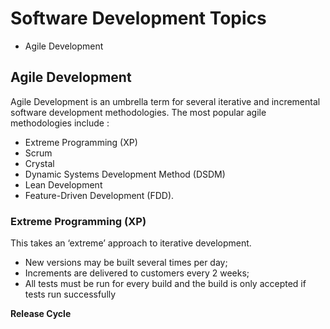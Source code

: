 # Software Development Topics
- Agile Development

## Agile Development
Agile Development is an umbrella term for several iterative and incremental software development methodologies. The most popular agile methodologies include :
- Extreme Programming (XP)
- Scrum
- Crystal
- Dynamic Systems Development Method (DSDM)
- Lean Development
- Feature-Driven Development (FDD).

### Extreme Programming (XP) 
This takes an ‘extreme’ approach to iterative development. 
- New versions may be built several times per day;
- Increments are delivered to customers every 2 weeks;
- All tests must be run for every build and the build is only accepted if tests run successfully

**Release Cycle**


